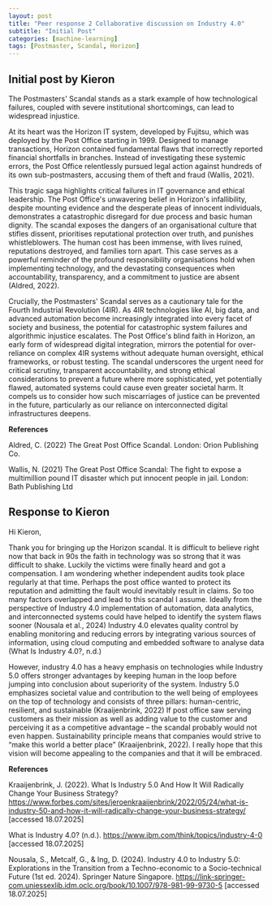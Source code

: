 ```yaml
---
layout: post
title: "Peer response 2 Collaborative discussion on Industry 4.0"
subtitle: "Initial Post"
categories: [machine-learning]
tags: [Postmaster, Scandal, Horizon]
---
```


## Initial post by Kieron 

The Postmasters' Scandal stands as a stark example of how technological failures, coupled with severe institutional shortcomings, can lead to widespread injustice.
<!--more-->
At its heart was the Horizon IT system, developed by Fujitsu, which was deployed by the Post Office starting in 1999. Designed to manage transactions, Horizon contained fundamental flaws that incorrectly reported financial shortfalls in branches. Instead of investigating these systemic errors, the Post Office relentlessly pursued legal action against hundreds of its own sub-postmasters, accusing them of theft and fraud (Wallis, 2021).

This tragic saga highlights critical failures in IT governance and ethical leadership. The Post Office's unwavering belief in Horizon's infallibility, despite mounting evidence and the desperate pleas of innocent individuals, demonstrates a catastrophic disregard for due process and basic human dignity. The scandal exposes the dangers of an organisational culture that stifles dissent, prioritises reputational protection over truth, and punishes whistleblowers. The human cost has been immense, with lives ruined, reputations destroyed, and families torn apart. This case serves as a powerful reminder of the profound responsibility organisations hold when implementing technology, and the devastating consequences when accountability, transparency, and a commitment to justice are absent (Aldred, 2022).

Crucially, the Postmasters' Scandal serves as a cautionary tale for the Fourth Industrial Revolution (4IR). As 4IR technologies like AI, big data, and advanced automation become increasingly integrated into every facet of society and business, the potential for catastrophic system failures and algorithmic injustice escalates. The Post Office's blind faith in Horizon, an early form of widespread digital integration, mirrors the potential for over-reliance on complex 4IR systems without adequate human oversight, ethical frameworks, or robust testing. The scandal underscores the urgent need for critical scrutiny, transparent accountability, and strong ethical considerations to prevent a future where more sophisticated, yet potentially flawed, automated systems could cause even greater societal harm. It compels us to consider how such miscarriages of justice can be prevented in the future, particularly as our reliance on interconnected digital infrastructures deepens.

**References**

Aldred, C. (2022) The Great Post Office Scandal. London: Orion Publishing Co.

Wallis, N. (2021) The Great Post Office Scandal: The fight to expose a multimillion pound IT disaster which put innocent people in jail. London: Bath Publishing Ltd

## Response to Kieron 
Hi Kieron,

Thank you for bringing up the Horizon scandal. It is difficult to believe right now that back in 90s the faith in technology was so strong that it was difficult to shake. Luckily the victims were finally heard and got a compensation. I am wondering whether independent audits took place regularly at that time. Perhaps the post office wanted to protect its reputation and admitting the fault would inevitably result in claims. So too many factors overlapped and lead to this scandal I assume. Ideally from the perspective of Industry 4.0 implementation of automation, data analytics, and interconnected systems could have helped to identify the system flaws sooner (Nousala et al., 2024) Industry 4.0 elevates quality control by enabling monitoring and reducing errors by integrating various sources of information, using cloud computing and embedded software to analyse data (What Is Industry 4.0?, n.d.)

However, industry 4.0 has a heavy emphasis on technologies while Industry 5.0 offers stronger advantages by keeping human in the loop before jumping into conclusion about superiority of the system. Industry 5.0 emphasizes societal value and contribution to the well being of employees on the top of technology and consists of three pillars: human-centric, resilient, and sustainable (Kraaijenbrink, 2022) If post office saw serving customers as their mission as well as adding value to the customer and perceiving it as a competitive advantage – the scandal probably would not even happen. Sustainability principle means that companies would strive to “make this world a better place” (Kraaijenbrink, 2022). I really hope that this vision will become appealing to the companies and that it will be embraced.

**References**

Kraaijenbrink, J. (2022). What Is Industry 5.0 And How It Will Radically Change Your Business Strategy? https://www.forbes.com/sites/jeroenkraaijenbrink/2022/05/24/what-is-industry-50-and-how-it-will-radically-change-your-business-strategy/ [accessed 18.07.2025]

What is Industry 4.0? (n.d.). https://www.ibm.com/think/topics/industry-4-0 [accessed 18.07.2025]

Nousala, S., Metcalf, G., & Ing, D. (2024). Industry 4.0 to Industry 5.0: Explorations in the Transition from a Techno-economic to a Socio-technical Future (1st ed. 2024). Springer Nature Singapore. https://link-springer-com.uniessexlib.idm.oclc.org/book/10.1007/978-981-99-9730-5 [accessed 18.07.2025]
